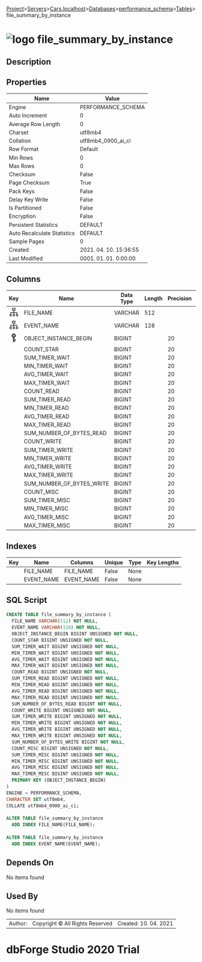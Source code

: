 [Project](../../../../../startpage.md)>[Servers](../../../../Servers.md)>[Cars.localhost](../../../Cars.localhost.md)>[Databases](../../Databases.md)>[performance_schema](../performance_schema.md)>[Tables](Tables.md)>file_summary_by_instance


# ![logo](../../../../../Images/table64.svg) file_summary_by_instance

## <a name="#Description"></a>Description
> 
## <a name="#Properties"></a>Properties
|Name|Value|
|---|---|
|Engine|PERFORMANCE_SCHEMA|
|Auto Increment|0|
|Average Row Length|0|
|Charset|utf8mb4|
|Collation|utf8mb4_0900_ai_ci|
|Row Format|Default|
|Min Rows|0|
|Max Rows|0|
|Checksum|False|
|Page Checksum|True|
|Pack Keys|False|
|Delay Key Write|False|
|Is Partitioned|False|
|Encryption|False|
|Persistent Statistics|DEFAULT|
|Auto Recalculate Statistics|DEFAULT|
|Sample Pages|0|
|Created|2021. 04. 10. 15:36:55|
|Last Modified|0001. 01. 01. 0:00:00|


## <a name="#Columns"></a>Columns
|Key|Name|Data Type|Length|Precision|Scale|Unsigned|Zerofill|Binary|Not Null|Auto Increment|Default|Virtual|Description|
|:---:|---|---|---|---|---|---|---|---|---|---|---|---|---|
|[![Indexes FILE_NAME](../../../../../Images/index.svg)](#Indexes)|FILE_NAME|VARCHAR|512|||False|False|False|True|False||False||
|[![Indexes EVENT_NAME](../../../../../Images/index.svg)](#Indexes)|EVENT_NAME|VARCHAR|128|||False|False|False|True|False||False||
|[![Primary Key ](../../../../../Images/primarykey.svg)](#Indexes)|OBJECT_INSTANCE_BEGIN|BIGINT||20||True|False|False|True|False||False||
||COUNT_STAR|BIGINT||20||True|False|False|True|False||False||
||SUM_TIMER_WAIT|BIGINT||20||True|False|False|True|False||False||
||MIN_TIMER_WAIT|BIGINT||20||True|False|False|True|False||False||
||AVG_TIMER_WAIT|BIGINT||20||True|False|False|True|False||False||
||MAX_TIMER_WAIT|BIGINT||20||True|False|False|True|False||False||
||COUNT_READ|BIGINT||20||True|False|False|True|False||False||
||SUM_TIMER_READ|BIGINT||20||True|False|False|True|False||False||
||MIN_TIMER_READ|BIGINT||20||True|False|False|True|False||False||
||AVG_TIMER_READ|BIGINT||20||True|False|False|True|False||False||
||MAX_TIMER_READ|BIGINT||20||True|False|False|True|False||False||
||SUM_NUMBER_OF_BYTES_READ|BIGINT||20||False|False|False|True|False||False||
||COUNT_WRITE|BIGINT||20||True|False|False|True|False||False||
||SUM_TIMER_WRITE|BIGINT||20||True|False|False|True|False||False||
||MIN_TIMER_WRITE|BIGINT||20||True|False|False|True|False||False||
||AVG_TIMER_WRITE|BIGINT||20||True|False|False|True|False||False||
||MAX_TIMER_WRITE|BIGINT||20||True|False|False|True|False||False||
||SUM_NUMBER_OF_BYTES_WRITE|BIGINT||20||False|False|False|True|False||False||
||COUNT_MISC|BIGINT||20||True|False|False|True|False||False||
||SUM_TIMER_MISC|BIGINT||20||True|False|False|True|False||False||
||MIN_TIMER_MISC|BIGINT||20||True|False|False|True|False||False||
||AVG_TIMER_MISC|BIGINT||20||True|False|False|True|False||False||
||MAX_TIMER_MISC|BIGINT||20||True|False|False|True|False||False||

## <a name="#Indexes"></a>Indexes
|Key|Name|Columns|Unique|Type|Key Lengths|
|:---:|---|---|---|---|---|
||FILE_NAME|FILE_NAME|False|None||
||EVENT_NAME|EVENT_NAME|False|None||

## <a name="#SqlScript"></a>SQL Script
```SQL
CREATE TABLE file_summary_by_instance (
  FILE_NAME VARCHAR(512) NOT NULL,
  EVENT_NAME VARCHAR(128) NOT NULL,
  OBJECT_INSTANCE_BEGIN BIGINT UNSIGNED NOT NULL,
  COUNT_STAR BIGINT UNSIGNED NOT NULL,
  SUM_TIMER_WAIT BIGINT UNSIGNED NOT NULL,
  MIN_TIMER_WAIT BIGINT UNSIGNED NOT NULL,
  AVG_TIMER_WAIT BIGINT UNSIGNED NOT NULL,
  MAX_TIMER_WAIT BIGINT UNSIGNED NOT NULL,
  COUNT_READ BIGINT UNSIGNED NOT NULL,
  SUM_TIMER_READ BIGINT UNSIGNED NOT NULL,
  MIN_TIMER_READ BIGINT UNSIGNED NOT NULL,
  AVG_TIMER_READ BIGINT UNSIGNED NOT NULL,
  MAX_TIMER_READ BIGINT UNSIGNED NOT NULL,
  SUM_NUMBER_OF_BYTES_READ BIGINT NOT NULL,
  COUNT_WRITE BIGINT UNSIGNED NOT NULL,
  SUM_TIMER_WRITE BIGINT UNSIGNED NOT NULL,
  MIN_TIMER_WRITE BIGINT UNSIGNED NOT NULL,
  AVG_TIMER_WRITE BIGINT UNSIGNED NOT NULL,
  MAX_TIMER_WRITE BIGINT UNSIGNED NOT NULL,
  SUM_NUMBER_OF_BYTES_WRITE BIGINT NOT NULL,
  COUNT_MISC BIGINT UNSIGNED NOT NULL,
  SUM_TIMER_MISC BIGINT UNSIGNED NOT NULL,
  MIN_TIMER_MISC BIGINT UNSIGNED NOT NULL,
  AVG_TIMER_MISC BIGINT UNSIGNED NOT NULL,
  MAX_TIMER_MISC BIGINT UNSIGNED NOT NULL,
  PRIMARY KEY (OBJECT_INSTANCE_BEGIN)
)
ENGINE = PERFORMANCE_SCHEMA,
CHARACTER SET utf8mb4,
COLLATE utf8mb4_0900_ai_ci;

ALTER TABLE file_summary_by_instance 
  ADD INDEX FILE_NAME(FILE_NAME);

ALTER TABLE file_summary_by_instance 
  ADD INDEX EVENT_NAME(EVENT_NAME);
```

## <a name="#DependsOn"></a>Depends On
No items found

## <a name="#UsedBy"></a>Used By
No items found

||||
|---|---|---|
|Author: |Copyright © All Rights Reserved|Created: 10. 04. 2021|
# dbForge Studio 2020 Trial